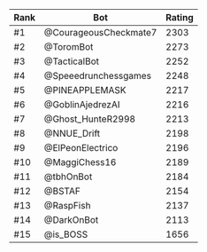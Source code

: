 Rank|Bot|Rating
---|---|---
#1|@CourageousCheckmate7|2303
#2|@ToromBot|2273
#3|@TacticalBot|2252
#4|@Speeedrunchessgames|2248
#5|@PINEAPPLEMASK|2217
#6|@GoblinAjedrezAI|2216
#7|@Ghost_HunteR2998|2213
#8|@NNUE_Drift|2198
#9|@ElPeonElectrico|2196
#10|@MaggiChess16|2189
#11|@tbhOnBot|2184
#12|@BSTAF|2154
#13|@RaspFish|2137
#14|@DarkOnBot|2113
#15|@is_BOSS|1656
